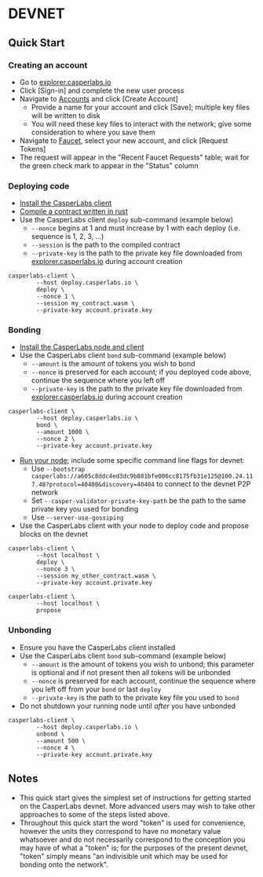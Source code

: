 # DEVNET

## Quick Start

### Creating an account

* Go to [explorer.casperlabs.io](https://explorer.casperlabs.io/)
* Click [Sign-in] and complete the new user process
* Navigate to [Accounts](https://explorer.casperlabs.io/#/accounts) and click [Create Account]
  - Provide a name for your account and click [Save]; multiple key files will be written to disk
  - You will need these key files to interact with the network; give some consideration to where you save them
* Navigate to [Faucet](https://explorer.casperlabs.io/#/faucet), select your new account, and click [Request Tokens]
* The request will appear in the "Recent Faucet Requests" table; wait for the green check mark to appear in the "Status" column

### Deploying code

* [Install the CasperLabs client](INSTALL.md)
* [Compile a contract written in rust](CONTRACTS.md)
* Use the CasperLabs client `deploy` sub-command (example below)
  - `--nonce` begins at 1 and must increase by 1 with each deploy (i.e. sequence is 1, 2, 3, ...)
  - `--session` is the path to the compiled contract
  - `--private-key` is the path to the private key file downloaded from [explorer.casperlabs.io](https://explorer.casperlabs.io/) during account creation
```
casperlabs-client \
        --host deploy.casperlabs.io \
        deploy \
        --nonce 1 \
        --session my_contract.wasm \
        --private-key account.private.key
```

### Bonding

* [Install the CasperLabs node and client](INSTALL.md)
* Use the CasperLabs client `bond` sub-command (example below)
  - `--amount` is the amount of tokens you wish to bond
  - `--nonce` is preserved for each account; if you deployed code above, continue the sequence where you left off
  - `--private-key` is the path to the private key file downloaded from [explorer.casperlabs.io](https://explorer.casperlabs.io/) during account creation
```
casperlabs-client \
        --host deploy.casperlabs.io \
        bond \
        --amount 1000 \
        --nonce 2 \
        --private-key account.private.key
```
* [Run your node](NODE.md); include some specific command line flags for devnet:
  - Use `--bootstrap casperlabs://a605c8ddc4ed3dc9b881bfe006cc8175fb31e125@100.24.117.48?protocol=40400&discovery=40404` to connect to the devnet P2P network
  - Set `--casper-validator-private-key-path` be the path to the same private key you used for bonding
  - Use `--server-use-gossiping`
* Use the CasperLabs client with your node to deploy code and propose blocks on the devnet
```
casperlabs-client \
        --host localhost \
        deploy \
        --nonce 3 \
        --session my_other_contract.wasm \
        --private-key account.private.key

casperlabs-client \
        --host localhost \
        propose
```

### Unbonding

* Ensure you have the CasperLabs client installed
* Use the CasperLabs client `bond` sub-command (example below)
  - `--amount` is the amount of tokens you wish to unbond; this parameter is optional and if not present then all tokens will be unbonded
  - `--nonce` is preserved for each account, continue the sequence where you left off from your `bond` or last `deploy`
  - `--private-key` is the path to the private key file you used to `bond`
* Do not shutdown your running node until _after_ you have unbonded
```
casperlabs-client \
        --host deploy.casperlabs.io \
        unbond \
        --amount 500 \
        --nonce 4 \
        --private-key account.private.key
```

## Notes

* This quick start gives the simplest set of instructions for getting started on the CasperLabs devnet. More advanced users may wish to take other approaches to some of the steps listed above.
* Throughout this quick start the word "token" is used for convenience, however the units they correspond to have no monetary value whatsoever and do not necessarily correspond to the conception you may have of what a "token" is; for the purposes of the present devnet, "token" simply means "an indivisible unit which may be used for bonding onto the network".
